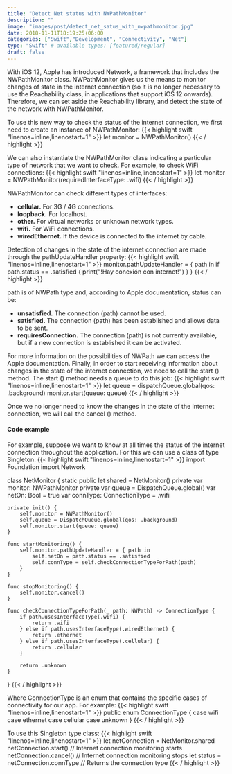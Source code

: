 ```yaml
---
title: "Detect Net status with NWPathMonitor"
description: ""
image: "images/post/detect_net_satus_with_nwpathmonitor.jpg"
date: 2018-11-11T18:19:25+06:00
categories: ["Swift","Development", "Connectivity", "Net"]
type: "Swift" # available types: [featured/regular]
draft: false
---
```

With iOS 12, Apple has introduced Network, a framework that includes the NWPathMonitor class. NWPathMonitor gives us the means to monitor changes of state in the internet connection (so it is no longer necessary to use the Reachability class, in applications that support iOS 12 onwards). Therefore, we can set aside the Reachability library, and detect the state of the network with NWPathMonitor.

To use this new way to check the status of the internet connection, we first need to create an instance of NWPathMonitor:
{{< highlight swift  "linenos=inline,linenostart=1" >}}
 let monitor = NWPathMonitor()
{{< / highlight >}}


We can also instantiate the NWPathMonitor class indicating a particular type of network that we want to check. For example, to check WiFi connections:
{{< highlight swift  "linenos=inline,linenostart=1" >}}
 let monitor = NWPathMonitor(requiredInterfaceType: .wifi)
{{< / highlight >}}

NWPathMonitor can check different types of interfaces:

* **cellular.** For 3G / 4G connections.
* **loopback.** For localhost.
* **other.** For virtual networks or unknown network types.
* **wifi.** For WiFi connections.
* **wiredEthernet.** If the device is connected to the internet by cable.

Detection of changes in the state of the internet connection are made through the pathUpdateHandler property:
{{< highlight swift  "linenos=inline,linenostart=1" >}}
monitor.pathUpdateHandler = { path in
    if path.status == .satisfied {
        print("!Hay conexión con internet!")
    }
}
{{< / highlight >}}

path is of NWPath type and, according to Apple documentation, status can be:

* **unsatisfied.** The connection (path) cannot be used.
* **satisfied.** The connection (path) has been established and allows data to be sent.
* **requiresConnection.** The connection (path) is not currently available, but if a new connection is established it can be activated.

For more information on the possibilities of NWPath we can access the Apple documentation.
Finally, in order to start receiving information about changes in the state of the internet connection, we need to call the start () method. The start () method needs a queue to do this job:
{{< highlight swift  "linenos=inline,linenostart=1" >}}
let queue = dispatchQueue.global(qos: .background)
monitor.start(queue: queue)
{{< / highlight >}}


Once we no longer need to know the changes in the state of the internet connection, we will call the cancel () method.
#### Code example

For example, suppose we want to know at all times the status of the internet connection throughout the application. For this we can use a class of type Singleton:
{{< highlight swift  "linenos=inline,linenostart=1" >}}
import Foundation
import Network

class NetMonitor {
    static public let shared = NetMonitor()
    private var monitor: NWPathMonitor
    private var queue = DispatchQueue.global()
    var netOn: Bool = true
    var connType: ConnectionType = .wifi

    private init() {
        self.monitor = NWPathMonitor()
        self.queue = DispatchQueue.global(qos: .background)
        self.monitor.start(queue: queue)
    }

    func startMonitoring() {
        self.monitor.pathUpdateHandler = { path in
            self.netOn = path.status == .satisfied
            self.connType = self.checkConnectionTypeForPath(path)
        }
    }

    func stopMonitoring() {
        self.monitor.cancel()
    }

    func checkConnectionTypeForPath(_ path: NWPath) -> ConnectionType {
        if path.usesInterfaceType(.wifi) {
            return .wifi
        } else if path.usesInterfaceType(.wiredEthernet) {
            return .ethernet
        } else if path.usesInterfaceType(.cellular) {
            return .cellular
        }

        return .unknown
    }
}
{{< / highlight >}}


Where ConnectionType is an enum that contains the specific cases of connectivity for our app. For example:
{{< highlight swift  "linenos=inline,linenostart=1" >}}
public enum ConnectionType {
    case wifi
    case ethernet
    case cellular
    case unknown
}
{{< / highlight >}}


To use this Singleton type class:
{{< highlight swift  "linenos=inline,linenostart=1" >}}
let netConnection = NetMonitor.shared
netConnection.start() // Internet connection monitoring starts
netConnection.cancel() // Internet connection monitoring stops
let status = netConnection.connType // Returns the connection type
{{< / highlight >}}
